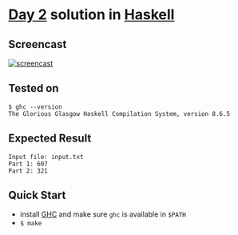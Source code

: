 # [Day 2](https://adventofcode.com/2020/day/2) solution in [Haskell](https://www.haskell.org/)

## Screencast

[![screencast](http://i3.ytimg.com/vi/C_P_KVsXeVk/hqdefault.jpg)](https://www.youtube.com/watch?v=C_P_KVsXeVk&list=PLpM-Dvs8t0Vba3v-9lweHuomr0DPhdX6P&index=2)

## Tested on 

```console
$ ghc --version
The Glorious Glasgow Haskell Compilation System, version 8.6.5
```

## Expected Result

```console
Input file: input.txt
Part 1: 607
Part 2: 321
```

## Quick Start

- install [GHC](https://www.haskell.org/ghc/) and make sure `ghc` is available in `$PATH`
- `$ make`
